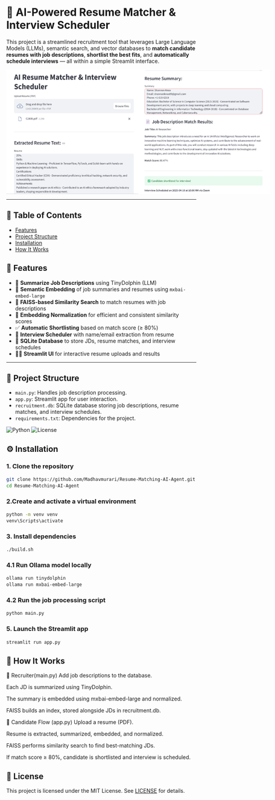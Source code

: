 # 🧠 AI-Powered Resume Matcher & Interview Scheduler

This project is a streamlined recruitment tool that leverages Large Language Models (LLMs), semantic search, and vector databases to **match candidate resumes with job descriptions**, **shortlist the best fits**, and **automatically schedule interviews** — all within a simple Streamlit interface.



<div style="display: flex; justify-content: space-between;">
  <img src="screenshot/resume1.png" alt="Image 1" width="350"/>
  <img src="screenshot/resume2.png" alt="Image 2" width="350"/>
</div>

---
## 📑 Table of Contents
- [Features](#-features)
- [Project Structure](#-project-structure)
- [Installation](#-installation)
- [How It Works](#-how-it-works)

## 🚀 Features

- 📄 **Summarize Job Descriptions** using TinyDolphin (LLM)
- 📌 **Semantic Embedding** of job summaries and resumes using `mxbai-embed-large`
- 🎯 **FAISS-based Similarity Search** to match resumes with job descriptions
- 🧮 **Embedding Normalization** for efficient and consistent similarity scores
- ✅ **Automatic Shortlisting** based on match score (≥ 80%)
- 📅 **Interview Scheduler** with name/email extraction from resume
- 💾 **SQLite Database** to store JDs, resume matches, and interview schedules
- 🧑‍💻 **Streamlit UI** for interactive resume uploads and results

---

## 📁 Project Structure
- `main.py`: Handles job description processing.
- `app.py`: Streamlit app for user interaction.
- `recruitment.db`: SQLite database storing job descriptions, resume matches, and interview schedules.
- `requirements.txt`: Dependencies for the project.

![Python](https://img.shields.io/badge/python-3.8%2B-blue)
![License](https://img.shields.io/badge/license-MIT-green)

## ⚙️ Installation
### 1. Clone the repository
```bash
git clone https://github.com/Madhavmurari/Resume-Matching-AI-Agent.git
cd Resume-Matching-AI-Agent
```
### 2.Create and activate a virtual environment
```bash
python -m venv venv
venv\Scripts\activate
```
### 3. Install dependencies
```bash
./build.sh
```
### 4.1 Run Ollama model locally
```bash
ollama run tinydolphin
ollama run mxbai-embed-large

```
### 4.2 Run the job processing script
```bash
python main.py
```
### 5. Launch the Streamlit app
```bash
streamlit run app.py
```
## 🧪 How It Works
📌 Recruiter(main.py)
Add job descriptions to the database.

Each JD is summarized using TinyDolphin.

The summary is embedded using mxbai-embed-large and normalized.

FAISS builds an index, stored alongside JDs in recruitment.db.

📂 Candidate Flow (app.py)
Upload a resume (PDF).

Resume is extracted, summarized, embedded, and normalized.

FAISS performs similarity search to find best-matching JDs.

If match score ≥ 80%, candidate is shortlisted and interview is scheduled.

## 🔐 License
This project is licensed under the MIT License. See [LICENSE](LICENSE) for details.
